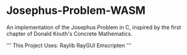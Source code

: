 # Josephus-Problem-WASM
An implementation of the Josephus Problem in C, inspired by the first chapter of Donald Knuth's Concrete Mathematics.

'''
This Project Uses:
Raylib
RayGUI
Emscripten
'''
